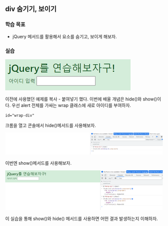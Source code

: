 ## div 숨기기, 보이기

### 학습 목표

- jQuery 메서드를 활용해서 요소를 숨기고, 보이게 해보자.

### 실습

![](img/1.PNG)

이전에 사용했던 예제를 복사 - 붙여넣기 했다. 이번에 배울 개념은 hide()와 show()이다. 우선 alert 전체를 가싸는 wrap 클래스에 새로 아이디를 부여하자.

    id="wrap-div"

크롬을 열고 콘솔에서 hide()메서드를 사용해보자.

![](img/2.PNG)

이번엔 show()메서드를 사용해보자.

![](img/3.PNG)

이 실습을 통해 show()와 hide() 메서드를 사용하면 어떤 결과 발생하는지 이해하자.